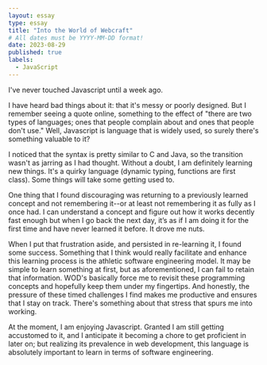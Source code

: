 ```yaml
---
layout: essay
type: essay
title: "Into the World of Webcraft"
# All dates must be YYYY-MM-DD format!
date: 2023-08-29
published: true
labels:
  - JavaScript
---
```


I've never touched Javascript until a week ago.

I have heard bad things about it: that it's messy or poorly designed. But I remember seeing a quote online, something to the effect of "there are two types of languages; ones that people complain about and ones that people don't use." Well, Javascript is language that is widely used, so surely there's something valuable to it?

I noticed that the syntax is pretty similar to C and Java, so the transition wasn't as jarring as I had thought. Without a doubt, I am definitely learning new things. It's a quirky language (dynamic typing, functions are first class). Some things will take some getting used to.

One thing that I found discouraging was returning to a previously learned concept and not remembering it--or at least not remembering it as fully as I once had. I can understand a concept and figure out how it works decently fast enough but when I go back the next day, it’s as if I am doing it for the first time and have never learned it before. It drove me nuts.

When I put that frustration aside, and persisted in re-learning it, I found some success. Something that I think would really facilitate and enhance this learning process is the athletic software engineering model. It may be simple to learn something at first, but as aforementioned, I can fail to retain that information. WOD's basically force me to revisit these programming concepts and hopefully keep them under my fingertips. And honestly, the pressure of these timed challenges I find makes me productive and ensures that I stay on track. There's something about that stress that spurs me into working.

At the moment, I am enjoying Javascript. Granted I am still getting accustomed to it, and I anticipate it becoming a chore to get proficient in later on; but realizing its prevalence in web development, this language is absolutely important to learn in terms of software engineering.
